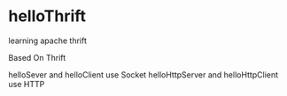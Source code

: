 # helloThrift
learning apache thrift

Based On Thrift

helloSever and helloClient use Socket
helloHttpServer and helloHttpClient use HTTP
